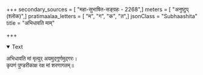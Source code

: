 +++
secondary_sources = [ "महा-सुभाषित-सङ्ग्रहः - 2268",]
meters = [ "अनुष्टुप् (श्लोक)",]
pratimaalaa_letters = [ "म", "ग", "क", "त",]
jsonClass = "Subhaashita"
title = "अभिधावति माम्"

+++

<details open><summary>Text</summary>

अभिधावति मां मृत्युर् अयमुद्गूर्णमुद्गरः।  
कृपणं पुण्डरीकाक्ष रक्ष मां शरणागतम्॥
</details>
